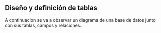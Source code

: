 ## Diseño y definición de tablas

A continuacion se va a observar un diagrama de una base de datos junto con sus tablas, campos y relaciones..